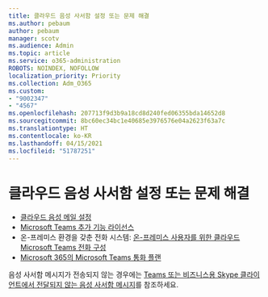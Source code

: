 ```yaml
---
title: 클라우드 음성 사서함 설정 또는 문제 해결
ms.author: pebaum
author: pebaum
manager: scotv
ms.audience: Admin
ms.topic: article
ms.service: o365-administration
ROBOTS: NOINDEX, NOFOLLOW
localization_priority: Priority
ms.collection: Adm_O365
ms.custom:
- "9002347"
- "4567"
ms.openlocfilehash: 207713f9d3b9a18cd8d240fed06355bda14652d8
ms.sourcegitcommit: 8bc60ec34bc1e40685e3976576e04a2623f63a7c
ms.translationtype: HT
ms.contentlocale: ko-KR
ms.lasthandoff: 04/15/2021
ms.locfileid: "51787251"
---
```

# <a name="set-up-or-troubleshoot-cloud-voicemail"></a>클라우드 음성 사서함 설정 또는 문제 해결

- [클라우드 음성 메일 설정](https://docs.microsoft.com/microsoftteams/set-up-phone-system-voicemail) 
- [Microsoft Teams 추가 기능 라이선스](https://docs.microsoft.com/microsoftteams/teams-add-on-licensing/microsoft-teams-add-on-licensing) 
- 온-프레미스 환경을 갖춘 전화 시스템: [온-프레미스 사용자를 위한 클라우드 Microsoft Teams 전화 구성](https://docs.microsoft.com/skypeforbusiness/hybrid/configure-cloud-voicemail) 
- [Microsoft 365의 Microsoft Teams 통화 플랜](https://docs.microsoft.com//microsoftteams/calling-plans-for-office-365) 

음성 사서함 메시지가 전송되지 않는 경우에는 [Teams 또는 비즈니스용 Skype 클라이언트에서 전달되지 않는 음성 사서함 메시지](https://docs.microsoft.com/SkypeForBusiness/troubleshoot/hybrid-phone-system/voicemails-not-delivered)를 참조하세요.